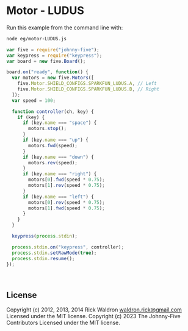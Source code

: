 <!--remove-start-->

# Motor - LUDUS

<!--remove-end-->








Run this example from the command line with:
```bash
node eg/motor-LUDUS.js
```


```javascript
var five = require("johnny-five");
var keypress = require("keypress");
var board = new five.Board();

board.on("ready", function() {
  var motors = new five.Motors([
    five.Motor.SHIELD_CONFIGS.SPARKFUN_LUDUS.A, // Left
    five.Motor.SHIELD_CONFIGS.SPARKFUN_LUDUS.B, // Right
  ]);
  var speed = 100;

  function controller(ch, key) {
    if (key) {
      if (key.name === "space") {
        motors.stop();
      }
      if (key.name === "up") {
        motors.fwd(speed);
      }
      if (key.name === "down") {
        motors.rev(speed);
      }
      if (key.name === "right") {
        motors[0].fwd(speed * 0.75);
        motors[1].rev(speed * 0.75);
      }
      if (key.name === "left") {
        motors[0].rev(speed * 0.75);
        motors[1].fwd(speed * 0.75);
      }
    }
  }

  keypress(process.stdin);

  process.stdin.on("keypress", controller);
  process.stdin.setRawMode(true);
  process.stdin.resume();
});

```








&nbsp;

<!--remove-start-->

## License
Copyright (c) 2012, 2013, 2014 Rick Waldron <waldron.rick@gmail.com>
Licensed under the MIT license.
Copyright (c) 2023 The Johnny-Five Contributors
Licensed under the MIT license.

<!--remove-end-->
